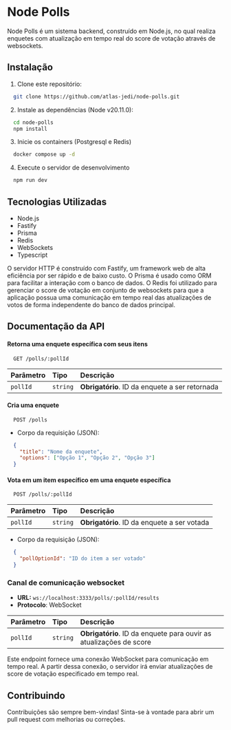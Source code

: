 
# Node Polls

Node Polls é um sistema backend, construído em Node.js, no qual realiza enquetes com atualização em tempo real do score de votação através de websockets.

## Instalação

1. Clone este repositório:

```bash
  git clone https://github.com/atlas-jedi/node-polls.git
```

2. Instale as dependências (Node v20.11.0):
```bash
  cd node-polls
  npm install
```

3. Inicie os containers (Postgresql e Redis)
```bash
  docker compose up -d
```

4. Execute o servidor de desenvolvimento
```bash
  npm run dev
```


## Tecnologias Utilizadas

- Node.js
- Fastify
- Prisma
- Redis
- WebSockets
- Typescript


O servidor HTTP é construído com Fastify, um framework web de alta eficiência por ser rápido e de baixo custo. O Prisma é usado como ORM para facilitar a interação com o banco de dados. O Redis foi utilizado para gerenciar o score de votação em conjunto de websockets para que a aplicação possua uma comunicação em tempo real das atualizações de votos de forma independente do banco de dados principal.
## Documentação da API

#### Retorna uma enquete específica com seus itens

```http
  GET /polls/:pollId
```

| Parâmetro   | Tipo       | Descrição                           |
| :---------- | :--------- | :---------------------------------- |
| `pollId`    | `string`   | **Obrigatório**. ID da enquete a ser retornada |

#### Cria uma enquete

```http
  POST /polls
```

- Corpo da requisição (JSON):

```json
  {
    "title": "Nome da enquete",
    "options": ["Opção 1", "Opção 2", "Opção 3"]
  }
```

#### Vota em um item específico em uma enquete específica

```http
  POST /polls/:pollId
```

| Parâmetro   | Tipo       | Descrição                           |
| :---------- | :--------- | :---------------------------------- |
| `pollId`    | `string`   | **Obrigatório**. ID da enquete a ser votada |


- Corpo da requisição (JSON):

```json
  {
    "pollOptionId": "ID do item a ser votado"
  }
```

### Canal de comunicação websocket
- **URL:** `ws://localhost:3333/polls/:pollId/results`
- **Protocolo**: WebSocket

| Parâmetro   | Tipo       | Descrição                           |
| :---------- | :--------- | :---------------------------------- |
| `pollId`    | `string`   | **Obrigatório**. ID da enquete para ouvir as atualizações de score |

Este endpoint fornece uma conexão WebSocket para comunicação em tempo real. A partir dessa conexão, o servidor irá enviar atualizações de score de votação especificado em tempo real.

## Contribuindo

Contribuições são sempre bem-vindas! Sinta-se à vontade para abrir um pull request com melhorias ou correções.
